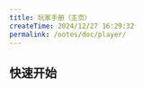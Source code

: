 ```yaml
---
title: 玩家手册（主页）
createTime: 2024/12/27 16:29:32
permalink: /notes/doc/player/
---
```


## 快速开始

<LinkCard icon="emojione-v1:building-construction" title="创建领地" href="/notes/doc/player/dominion/create/" />

<LinkCard icon="emojione-v1:camping" title="访客设置" href="/notes/doc/player/dominion/guest/" />

<LinkCard icon="emojione-v1:hotel" title="添加成员" href="/notes/doc/player/member/add/" />
